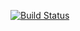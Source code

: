 [![Build Status](https://travis-ci.org/anasteyshakoshman/lab09.svg?branch=master)](https://travis-ci.org/anasteyshakoshman/lab09)
